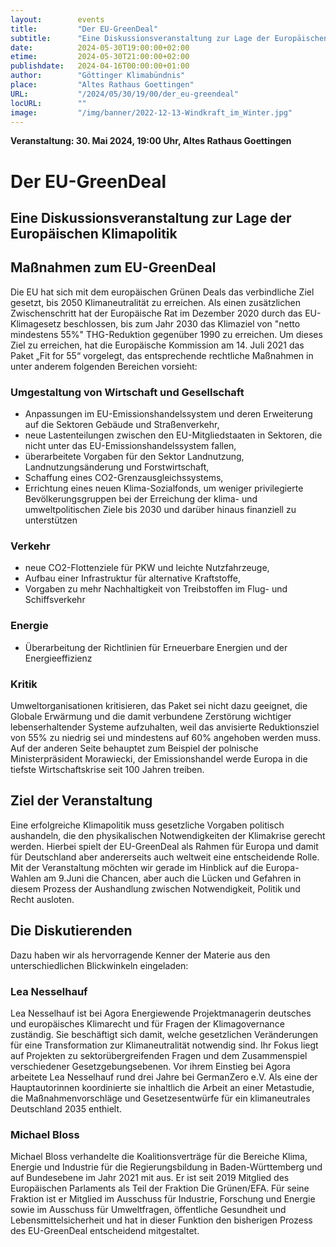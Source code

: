 ```yaml
---
layout:        events
title:         "Der EU-GreenDeal"
subtitle:      "Eine Diskussionsveranstaltung zur Lage der Europäischen Klimapolitik"
date:          2024-05-30T19:00:00+02:00
etime:         2024-05-30T21:00:00+02:00
publishdate:   2024-04-16T00:00:00+01:00
author:        "Göttinger Klimabündnis"
place:         "Altes Rathaus Goettingen"
URL:           "/2024/05/30/19/00/der_eu-greendeal"
locURL:        ""
image:         "/img/banner/2022-12-13-Windkraft_im_Winter.jpg"
---
```


**Veranstaltung: 30. Mai 2024, 19:00 Uhr, Altes Rathaus Goettingen**

Der EU-GreenDeal
===========

Eine Diskussionsveranstaltung zur Lage der Europäischen Klimapolitik
-----------

## Maßnahmen zum EU-GreenDeal
Die EU hat sich mit dem europäischen Grünen Deals das verbindliche Ziel gesetzt, bis 2050 Klimaneutralität zu erreichen. Als einen zusätzlichen Zwischenschritt hat der Europäische Rat im Dezember 2020 durch das EU-Klimagesetz beschlossen, bis zum Jahr 2030 das Klimaziel von "netto mindestens 55%" THG-Reduktion gegenüber 1990 zu erreichen. Um dieses Ziel zu erreichen, hat die Europäische Kommission am 14. Juli 2021 das Paket „Fit for 55“ vorgelegt, das entsprechende rechtliche Maßnahmen in unter anderem folgenden Bereichen vorsieht: 
### Umgestaltung von Wirtschaft und Gesellschaft 
- Anpassungen im EU-Emissionshandelssystem und deren Erweiterung auf die Sektoren Gebäude und Straßenverkehr, 
- neue Lastenteilungen zwischen den EU-Mitgliedstaaten in Sektoren, die nicht unter das EU-Emissionshandelssystem fallen, 
- überarbeitete Vorgaben für den Sektor Landnutzung, Landnutzungsänderung und Forstwirtschaft, 
- Schaffung eines CO2-Grenzausgleichssystems, 
- Errichtung eines neuen Klima-Sozialfonds, um weniger privilegierte Bevölkerungsgruppen bei der Erreichung der klima- und umweltpolitischen Ziele bis 2030 und darüber hinaus finanziell zu unterstützen 
### Verkehr 
- neue CO2-Flottenziele für PKW und leichte Nutzfahrzeuge, 
- Aufbau einer Infrastruktur für alternative Kraftstoffe, 
- Vorgaben zu mehr Nachhaltigkeit von Treibstoffen im Flug- und Schiffsverkehr 
### Energie 
- Überarbeitung der Richtlinien für Erneuerbare Energien und der Energieeffizienz 
### Kritik 
Umweltorganisationen kritisieren, das Paket sei nicht dazu geeignet, die Globale Erwärmung und die damit verbundene Zerstörung wichtiger lebenserhaltender Systeme aufzuhalten, weil das anvisierte Reduktionsziel von 55% zu niedrig sei und mindestens auf 60% angehoben werden muss. Auf der anderen Seite behauptet zum Beispiel der polnische Ministerpräsident Morawiecki, der Emissionshandel werde Europa in die tiefste Wirtschaftskrise seit 100 Jahren treiben. 
##  Ziel der Veranstaltung 
Eine erfolgreiche Klimapolitik muss gesetzliche Vorgaben politisch aushandeln, die den physikalischen Notwendigkeiten der Klimakrise gerecht werden. Hierbei spielt der EU-GreenDeal als Rahmen für Europa und damit für Deutschland aber andererseits auch weltweit eine entscheidende Rolle. Mit der Veranstaltung möchten wir gerade im Hinblick auf die Europa-Wahlen am 9.Juni die Chancen, aber auch die Lücken und Gefahren in diesem Prozess der Aushandlung zwischen Notwendigkeit, Politik und Recht ausloten. 
##  Die Diskutierenden 
Dazu haben wir als hervorragende Kenner der Materie aus den unterschiedlichen Blickwinkeln eingeladen: 
###  Lea Nesselhauf 
Lea Nesselhauf ist bei Agora Energiewende Projektmanagerin deutsches und europäisches Klimarecht und für Fragen der Klimagovernance zuständig. Sie beschäftigt sich damit, welche gesetzlichen Veränderungen für eine Transformation zur Klimaneutralität notwendig sind. Ihr Fokus liegt auf Projekten zu sektorübergreifenden Fragen und dem Zusammenspiel verschiedener Gesetzgebungsebenen. 
Vor ihrem Einstieg bei Agora arbeitete Lea Nesselhauf rund drei Jahre bei GermanZero e.V. Als eine der Hauptautorinnen koordinierte sie inhaltlich die Arbeit an einer Metastudie, die Maßnahmenvorschläge und Gesetzesentwürfe für ein klimaneutrales Deutschland 2035 enthielt. 
###  Michael Bloss 
Michael Bloss verhandelte die Koalitionsverträge für die Bereiche Klima, Energie und Industrie für die Regierungsbildung in Baden-Württemberg und auf Bundesebene im Jahr 2021 mit aus. 
Er ist seit 2019 Mitglied des Europäischen Parlaments als Teil der Fraktion Die Grünen/EFA. Für seine Fraktion ist er Mitglied im Ausschuss für Industrie, Forschung und Energie sowie im Ausschuss für Umweltfragen, öffentliche Gesundheit und Lebensmittelsicherheit und hat in dieser Funktion den bisherigen Prozess des EU-GreenDeal entscheidend mitgestaltet. 

